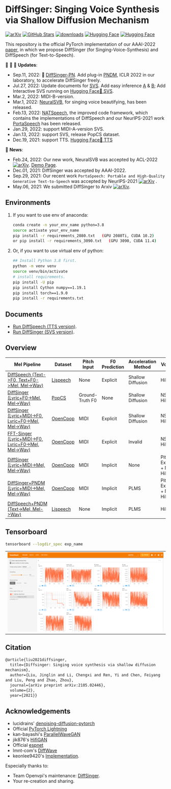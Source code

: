 # DiffSinger: Singing Voice Synthesis via Shallow Diffusion Mechanism
[![arXiv](https://img.shields.io/badge/arXiv-Paper-<COLOR>.svg)](https://arxiv.org/abs/2105.02446)
[![GitHub Stars](https://img.shields.io/github/stars/MoonInTheRiver/DiffSinger?style=social)](https://github.com/MoonInTheRiver/DiffSinger)
[![downloads](https://img.shields.io/github/downloads/MoonInTheRiver/DiffSinger/total.svg)](https://github.com/MoonInTheRiver/DiffSinger/releases)
[![Hugging Face](https://img.shields.io/badge/%F0%9F%A4%97%20Hugging%20Face-blue?label=TTSDemo)](https://huggingface.co/spaces/NATSpeech/DiffSpeech) 
[![Hugging Face](https://img.shields.io/badge/%F0%9F%A4%97%20Hugging%20Face-blue?label=SVSDemo)](https://huggingface.co/spaces/Silentlin/DiffSinger)


This repository is the official PyTorch implementation of our AAAI-2022 [paper](https://arxiv.org/abs/2105.02446), in which we propose DiffSinger (for Singing-Voice-Synthesis) and DiffSpeech (for Text-to-Speech).
 

:tada: :tada: :tada: **Updates**:
 - Sep.11, 2022: :electric_plug: [DiffSinger-PN](docs/README-SVS-opencpop-pndm.md). Add plug-in [PNDM](https://arxiv.org/abs/2202.09778), ICLR 2022 in our laboratory, to accelerate DiffSinger freely.
 - Jul.27, 2022: Update documents for [SVS](docs/README-SVS.md). Add easy inference [A](docs/README-SVS-opencpop-cascade.md#4-inference-from-raw-inputs) & [B](docs/README-SVS-opencpop-e2e.md#4-inference-from-raw-inputs); Add Interactive SVS running on [Hugging Face🤗 SVS](https://huggingface.co/spaces/Silentlin/DiffSinger).
 - Mar.2, 2022: MIDI-B-version.
 - Mar.1, 2022: [NeuralSVB](https://github.com/MoonInTheRiver/NeuralSVB), for singing voice beautifying, has been released.
 - Feb.13, 2022: [NATSpeech](https://github.com/NATSpeech/NATSpeech), the improved code framework, which contains the implementations of DiffSpeech and our NeurIPS-2021 work [PortaSpeech](https://openreview.net/forum?id=xmJsuh8xlq) has been released. 
 - Jan.29, 2022: support MIDI-A-version SVS.
 - Jan.13, 2022: support SVS, release PopCS dataset.
 - Dec.19, 2021: support TTS. [Hugging Face🤗 TTS](https://huggingface.co/spaces/NATSpeech/DiffSpeech)
 
:rocket: **News**: 
 - Feb.24, 2022: Our new work, NeuralSVB was accepted by ACL-2022 [![arXiv](https://img.shields.io/badge/arXiv-Paper-<COLOR>.svg)](https://arxiv.org/abs/2202.13277). [Demo Page](https://neuralsvb.github.io).
 - Dec.01, 2021: DiffSinger was accepted by AAAI-2022.
 - Sep.29, 2021: Our recent work `PortaSpeech: Portable and High-Quality Generative Text-to-Speech` was accepted by NeurIPS-2021 [![arXiv](https://img.shields.io/badge/arXiv-Paper-<COLOR>.svg)](https://arxiv.org/abs/2109.15166) .
 - May.06, 2021: We submitted DiffSinger to Arxiv [![arXiv](https://img.shields.io/badge/arXiv-Paper-<COLOR>.svg)](https://arxiv.org/abs/2105.02446).

## Environments
1. If you want to use env of anaconda:
    ```sh
    conda create -n your_env_name python=3.8
    source activate your_env_name 
    pip install -r requirements_2080.txt   (GPU 2080Ti, CUDA 10.2)
    or pip install -r requirements_3090.txt   (GPU 3090, CUDA 11.4)
    ```

2. Or, if you want to use virtual env of python:
    ```sh
    ## Install Python 3.8 first. 
    python -m venv venv
    source venv/bin/activate
    # install requirements.
    pip install -U pip
    pip install Cython numpy==1.19.1
    pip install torch==1.9.0
    pip install -r requirements.txt
    ```

## Documents
- [Run DiffSpeech (TTS version)](docs/README-TTS.md).
- [Run DiffSinger (SVS version)](docs/README-SVS.md).

## Overview
| Mel Pipeline                                                                                | Dataset                                                  | Pitch Input       | F0 Prediction |   Acceleration Method       | Vocoder                       |
| ------------------------------------------------------------------------------------------- | ---------------------------------------------------------| ----------------- | ------------- | --------------------------- | ----------------------------- |
| [DiffSpeech (Text->F0, Text+F0->Mel, Mel->Wav)](docs/README-TTS.md)                         | [Ljspeech](https://keithito.com/LJ-Speech-Dataset/)      | None              | Explicit      | Shallow Diffusion           | HiFiGAN                       |
| [DiffSinger (Lyric+F0->Mel, Mel->Wav)](docs/README-SVS-popcs.md)                            | [PopCS](https://github.com/MoonInTheRiver/DiffSinger)    | Ground-Truth F0   | None          | Shallow Diffusion           | NSF-HiFiGAN                   |
| [DiffSinger (Lyric+MIDI->F0, Lyric+F0->Mel, Mel->Wav)](docs/README-SVS-opencpop-cascade.md) | [OpenCpop](https://wenet.org.cn/opencpop/)               | MIDI              | Explicit      | Shallow Diffusion           | NSF-HiFiGAN                   |
| [FFT-Singer (Lyric+MIDI->F0, Lyric+F0->Mel, Mel->Wav)](docs/README-SVS-opencpop-cascade.md) | [OpenCpop](https://wenet.org.cn/opencpop/)               | MIDI              | Explicit      | Invalid                     | NSF-HiFiGAN                   |
| [DiffSinger (Lyric+MIDI->Mel, Mel->Wav)](docs/README-SVS-opencpop-e2e.md)                   | [OpenCpop](https://wenet.org.cn/opencpop/)               | MIDI              | Implicit      | None                        | Pitch-Extractor + NSF-HiFiGAN |
| [DiffSinger+PNDM (Lyric+MIDI->Mel, Mel->Wav)](docs/README-SVS-opencpop-pndm.md)             | [OpenCpop](https://wenet.org.cn/opencpop/)               | MIDI              | Implicit      | PLMS                        | Pitch-Extractor + NSF-HiFiGAN |
| [DiffSpeech+PNDM (Text->Mel, Mel->Wav)](docs/README-TTS-pndm.md)                   | [Ljspeech](https://keithito.com/LJ-Speech-Dataset/)      | None              | Implicit      | PLMS                        | HiFiGAN                       |


## Tensorboard
```sh
tensorboard --logdir_spec exp_name
```
<table style="width:100%">
  <tr>
    <td><img src="resources/tfb.png" alt="Tensorboard" height="250"></td>
  </tr>
</table>

## Citation
    @article{liu2021diffsinger,
      title={Diffsinger: Singing voice synthesis via shallow diffusion mechanism},
      author={Liu, Jinglin and Li, Chengxi and Ren, Yi and Chen, Feiyang and Liu, Peng and Zhao, Zhou},
      journal={arXiv preprint arXiv:2105.02446},
      volume={2},
      year={2021}}


## Acknowledgements
* lucidrains' [denoising-diffusion-pytorch](https://github.com/lucidrains/denoising-diffusion-pytorch)
* Official [PyTorch Lightning](https://github.com/PyTorchLightning/pytorch-lightning)
* kan-bayashi's [ParallelWaveGAN](https://github.com/kan-bayashi/ParallelWaveGAN)
* jik876's [HifiGAN](https://github.com/jik876/hifi-gan)
* Official [espnet](https://github.com/espnet/espnet)
* lmnt-com's [DiffWave](https://github.com/lmnt-com/diffwave)
* keonlee9420's [Implementation](https://github.com/keonlee9420/DiffSinger). 

Especially thanks to:

* Team Openvpi's maintenance: [DiffSinger](https://github.com/openvpi/DiffSinger).
* Your re-creation and sharing.
    